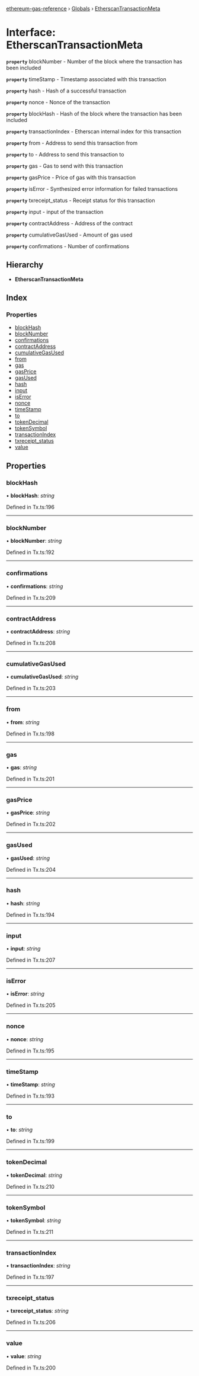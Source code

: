 [ethereum-gas-reference](../README.md) › [Globals](../globals.md) › [EtherscanTransactionMeta](etherscantransactionmeta.md)

# Interface: EtherscanTransactionMeta

**`property`** blockNumber - Number of the block where the transaction has been included

**`property`** timeStamp - Timestamp associated with this transaction

**`property`** hash - Hash of a successful transaction

**`property`** nonce - Nonce of the transaction

**`property`** blockHash - Hash of the block where the transaction has been included

**`property`** transactionIndex - Etherscan internal index for this transaction

**`property`** from - Address to send this transaction from

**`property`** to - Address to send this transaction to

**`property`** gas - Gas to send with this transaction

**`property`** gasPrice - Price of gas with this transaction

**`property`** isError - Synthesized error information for failed transactions

**`property`** txreceipt_status - Receipt status for this transaction

**`property`** input - input of the transaction

**`property`** contractAddress - Address of the contract

**`property`** cumulativeGasUsed - Amount of gas used

**`property`** confirmations - Number of confirmations

## Hierarchy

* **EtherscanTransactionMeta**

## Index

### Properties

* [blockHash](etherscantransactionmeta.md#blockhash)
* [blockNumber](etherscantransactionmeta.md#blocknumber)
* [confirmations](etherscantransactionmeta.md#confirmations)
* [contractAddress](etherscantransactionmeta.md#contractaddress)
* [cumulativeGasUsed](etherscantransactionmeta.md#cumulativegasused)
* [from](etherscantransactionmeta.md#from)
* [gas](etherscantransactionmeta.md#gas)
* [gasPrice](etherscantransactionmeta.md#gasprice)
* [gasUsed](etherscantransactionmeta.md#gasused)
* [hash](etherscantransactionmeta.md#hash)
* [input](etherscantransactionmeta.md#input)
* [isError](etherscantransactionmeta.md#iserror)
* [nonce](etherscantransactionmeta.md#nonce)
* [timeStamp](etherscantransactionmeta.md#timestamp)
* [to](etherscantransactionmeta.md#to)
* [tokenDecimal](etherscantransactionmeta.md#tokendecimal)
* [tokenSymbol](etherscantransactionmeta.md#tokensymbol)
* [transactionIndex](etherscantransactionmeta.md#transactionindex)
* [txreceipt_status](etherscantransactionmeta.md#txreceipt_status)
* [value](etherscantransactionmeta.md#value)

## Properties

###  blockHash

• **blockHash**: *string*

Defined in Tx.ts:196

___

###  blockNumber

• **blockNumber**: *string*

Defined in Tx.ts:192

___

###  confirmations

• **confirmations**: *string*

Defined in Tx.ts:209

___

###  contractAddress

• **contractAddress**: *string*

Defined in Tx.ts:208

___

###  cumulativeGasUsed

• **cumulativeGasUsed**: *string*

Defined in Tx.ts:203

___

###  from

• **from**: *string*

Defined in Tx.ts:198

___

###  gas

• **gas**: *string*

Defined in Tx.ts:201

___

###  gasPrice

• **gasPrice**: *string*

Defined in Tx.ts:202

___

###  gasUsed

• **gasUsed**: *string*

Defined in Tx.ts:204

___

###  hash

• **hash**: *string*

Defined in Tx.ts:194

___

###  input

• **input**: *string*

Defined in Tx.ts:207

___

###  isError

• **isError**: *string*

Defined in Tx.ts:205

___

###  nonce

• **nonce**: *string*

Defined in Tx.ts:195

___

###  timeStamp

• **timeStamp**: *string*

Defined in Tx.ts:193

___

###  to

• **to**: *string*

Defined in Tx.ts:199

___

###  tokenDecimal

• **tokenDecimal**: *string*

Defined in Tx.ts:210

___

###  tokenSymbol

• **tokenSymbol**: *string*

Defined in Tx.ts:211

___

###  transactionIndex

• **transactionIndex**: *string*

Defined in Tx.ts:197

___

###  txreceipt_status

• **txreceipt_status**: *string*

Defined in Tx.ts:206

___

###  value

• **value**: *string*

Defined in Tx.ts:200
